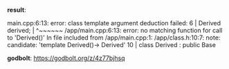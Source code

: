**result**:
 
main.cpp:6:13: error: class template argument deduction failed:
    6 |     Derived derived;
      |             ^~~~~~~
/app/main.cpp:6:13: error: no matching function for call to 'Derived()'
In file included from /app/main.cpp:1:
/app/class.h:10:7: note: candidate: 'template<class T> Derived()-> Derived<T>'
   10 | class Derived : public Base<T>
 
**godbolt**: https://godbolt.org/z/4z77bjhsq